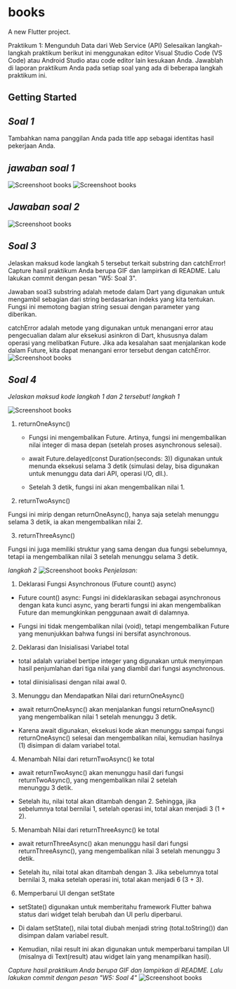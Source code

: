 # books

A new Flutter project.

Praktikum 1: Mengunduh Data dari Web Service (API)
Selesaikan langkah-langkah praktikum berikut ini menggunakan editor Visual Studio Code (VS Code) atau Android Studio atau code editor lain kesukaan Anda. Jawablah di laporan praktikum Anda pada setiap soal yang ada di beberapa langkah praktikum ini.


## Getting Started

## *Soal 1*
Tambahkan nama panggilan Anda pada title app sebagai identitas hasil pekerjaan Anda.
## *jawaban soal 1*
![Screenshoot books](images/titlejejen.png)
![Screenshoot books](images/soal2.png)
## *Jawaban soal 2*
![Screenshoot books](images/jawabansoal2.png)
## *Soal 3*
Jelaskan maksud kode langkah 5 tersebut terkait substring dan catchError!
Capture hasil praktikum Anda berupa GIF dan lampirkan di README. Lalu lakukan commit dengan pesan "W5: Soal 3".

Jawaban soal3
substring adalah metode dalam Dart yang digunakan untuk mengambil sebagian dari string berdasarkan indeks yang kita tentukan. Fungsi ini memotong bagian string sesuai dengan parameter yang diberikan.

catchError adalah metode yang digunakan untuk menangani error atau pengecualian dalam alur eksekusi asinkron di Dart, khususnya dalam operasi yang melibatkan Future. Jika ada kesalahan saat menjalankan kode dalam Future, kita dapat menangani error tersebut dengan catchError.
![Screenshoot books](images/jawabansoal3.png)

## *Soal 4*
*Jelaskan maksud kode langkah 1 dan 2 tersebut!*
*langkah 1*

![Screenshoot books](images/jawabansoal4langkah1.png)

1. returnOneAsync()

    - Fungsi ini mengembalikan Future<int>. Artinya, fungsi ini mengembalikan nilai integer di masa depan 
      (setelah proses asynchronous selesai).

    - await Future.delayed(const Duration(seconds: 3)) digunakan untuk menunda eksekusi selama 3 detik 
      (simulasi delay, bisa digunakan untuk menunggu data dari API, operasi I/O, dll.).

    - Setelah 3 detik, fungsi ini akan mengembalikan nilai 1.

2. returnTwoAsync()

 
  Fungsi ini mirip dengan returnOneAsync(), hanya saja setelah menunggu selama 3 detik, ia akan mengembalikan nilai 2.

  3. returnThreeAsync()

  Fungsi ini juga memiliki struktur yang sama dengan dua fungsi sebelumnya, tetapi ia mengembalikan nilai 3 setelah menunggu selama 3 detik.


*langkah 2*
![Screenshoot books](images/jawabansoal4langkah2.png)
*Penjelasan:*

1. Deklarasi Fungsi Asynchronous (Future count() async)

 - Future count() async: Fungsi ini dideklarasikan sebagai asynchronous dengan kata kunci async, yang berarti 
  fungsi ini akan mengembalikan Future dan memungkinkan penggunaan await di dalamnya.

 - Fungsi ini tidak mengembalikan nilai (void), tetapi mengembalikan Future yang menunjukkan bahwa fungsi ini 
  bersifat asynchronous.

2. Deklarasi dan Inisialisasi Variabel total

 - total adalah variabel bertipe integer yang digunakan untuk menyimpan hasil penjumlahan dari tiga nilai yang 
  diambil dari fungsi asynchronous.

 - total diinisialisasi dengan nilai awal 0.

3. Menunggu dan Mendapatkan Nilai dari returnOneAsync()

 - await returnOneAsync() akan menjalankan fungsi returnOneAsync() yang mengembalikan nilai 1 setelah menunggu 
   3 detik.

 - Karena await digunakan, eksekusi kode akan menunggu sampai fungsi returnOneAsync() selesai dan 
   mengembalikan nilai, kemudian hasilnya (1) disimpan di dalam variabel total.

4. Menambah Nilai dari returnTwoAsync() ke total

 - await returnTwoAsync() akan menunggu hasil dari fungsi returnTwoAsync(), yang mengembalikan nilai 2 setelah  
   menunggu 3 detik.

 - Setelah itu, nilai total akan ditambah dengan 2. Sehingga, jika sebelumnya total bernilai 1, setelah operasi 
   ini, total akan menjadi 3 (1 + 2).

5. Menambah Nilai dari returnThreeAsync() ke total

 - await returnThreeAsync() akan menunggu hasil dari fungsi returnThreeAsync(), yang mengembalikan nilai 3 
   setelah menunggu 3 detik.

 - Setelah itu, nilai total akan ditambah dengan 3. Jika sebelumnya total bernilai 3, maka setelah operasi ini, 
   total akan menjadi 6 (3 + 3).

6. Memperbarui UI dengan setState

 - setState() digunakan untuk memberitahu framework Flutter bahwa status dari widget telah berubah dan UI 
   perlu diperbarui.

 - Di dalam setState(), nilai total diubah menjadi string (total.toString()) dan disimpan dalam variabel result.

 - Kemudian, nilai result ini akan digunakan untuk memperbarui tampilan UI (misalnya di Text(result) atau 
   widget lain yang menampilkan hasil).


*Capture hasil praktikum Anda berupa GIF dan lampirkan di README. Lalu lakukan commit dengan pesan "W5: Soal 4"*
![Screenshoot books](images/jawabansoal4langkah2.png)

